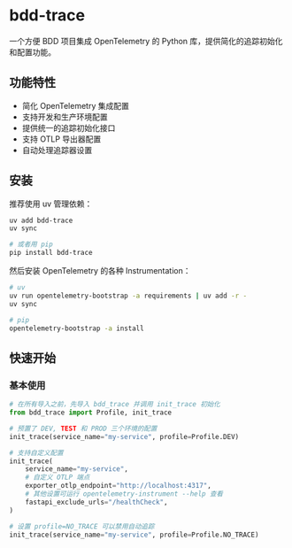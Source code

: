 # bdd-trace

一个方便 BDD 项目集成 OpenTelemetry 的 Python 库，提供简化的追踪初始化和配置功能。

## 功能特性

- 简化 OpenTelemetry 集成配置
- 支持开发和生产环境配置
- 提供统一的追踪初始化接口
- 支持 OTLP 导出器配置
- 自动处理追踪器设置

## 安装

推荐使用 uv 管理依赖：

```bash
uv add bdd-trace
uv sync

# 或者用 pip
pip install bdd-trace
```

然后安装 OpenTelemetry 的各种 Instrumentation：

```bash
# uv
uv run opentelemetry-bootstrap -a requirements | uv add -r -
uv sync

# pip
opentelemetry-bootstrap -a install
```

## 快速开始

### 基本使用

```python
# 在所有导入之前，先导入 bdd_trace 并调用 init_trace 初始化
from bdd_trace import Profile, init_trace

# 预置了 DEV, TEST 和 PROD 三个环境的配置
init_trace(service_name="my-service", profile=Profile.DEV)

# 支持自定义配置
init_trace(
    service_name="my-service",
    # 自定义 OTLP 端点
    exporter_otlp_endpoint="http://localhost:4317",
    # 其他设置可运行 opentelemetry-instrument --help 查看
    fastapi_exclude_urls="/healthCheck",
)

# 设置 profile=NO_TRACE 可以禁用自动追踪
init_trace(service_name="my-service", profile=Profile.NO_TRACE)
```
